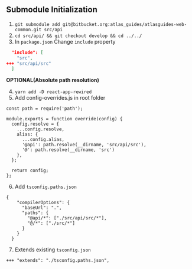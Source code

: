 ## Submodule Initialization

1. `git submodule add git@bitbucket.org:atlas_guides/atlasguides-web-common.git src/api`
2. `cd src/api/ && git checkout develop && cd ../../`
3. In `package.json`
Change `include` property
```json
  "include": [
    "src",
+++ "src/api/src"
  ]
```
<b>OPTIONAL(Absolute path resolution)</b>

4. `yarn add -D react-app-rewired`
5. Add config-overrides.js in root folder
```
const path = require('path');

module.exports = function override(config) {
  config.resolve = {
    ...config.resolve,
    alias: {
      ...config.alias,
      '@api': path.resolve(__dirname, 'src/api/src'),
      '@': path.resolve(__dirname, 'src')
    },
  };

  return config;
};
```
6. Add `tsconfig.paths.json`
```
{
    "compilerOptions": {
      "baseUrl": ".",
      "paths": {
        "@api/*": ["./src/api/src/*"],
        "@/*": ["./src/*"]
      }
    }
  }
```

7. Extends existing `tsconfig.json`

```
+++ "extends": "./tsconfig.paths.json",
```